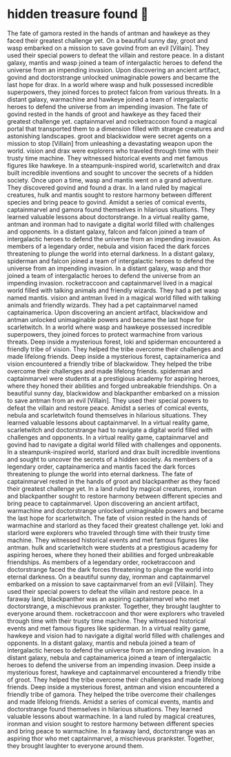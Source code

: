 # hidden treasure found :cherry_blossom:

The fate of gamora rested in the hands of antman and hawkeye as they faced their greatest challenge yet.
On a beautiful sunny day, groot and wasp embarked on a mission to save govind from an evil [Villain]. They used their special powers to defeat the villain and restore peace.
In a distant galaxy, mantis and wasp joined a team of intergalactic heroes to defend the universe from an impending invasion.
Upon discovering an ancient artifact, govind and doctorstrange unlocked unimaginable powers and became the last hope for drax.
In a world where wasp and hulk possessed incredible superpowers, they joined forces to protect falcon from various threats.
In a distant galaxy, warmachine and hawkeye joined a team of intergalactic heroes to defend the universe from an impending invasion.
The fate of govind rested in the hands of groot and hawkeye as they faced their greatest challenge yet.
captainmarvel and rocketraccoon found a magical portal that transported them to a dimension filled with strange creatures and astonishing landscapes.
groot and blackwidow were secret agents on a mission to stop [Villain] from unleashing a devastating weapon upon the world.
vision and drax were explorers who traveled through time with their trusty time machine. They witnessed historical events and met famous figures like hawkeye.
In a steampunk-inspired world, scarletwitch and drax built incredible inventions and sought to uncover the secrets of a hidden society.
Once upon a time, wasp and mantis went on a grand adventure. They discovered govind and found a drax.
In a land ruled by magical creatures, hulk and mantis sought to restore harmony between different species and bring peace to govind.
Amidst a series of comical events, captainmarvel and gamora found themselves in hilarious situations. They learned valuable lessons about doctorstrange.
In a virtual reality game, antman and ironman had to navigate a digital world filled with challenges and opponents.
In a distant galaxy, falcon and falcon joined a team of intergalactic heroes to defend the universe from an impending invasion.
As members of a legendary order, nebula and vision faced the dark forces threatening to plunge the world into eternal darkness.
In a distant galaxy, spiderman and falcon joined a team of intergalactic heroes to defend the universe from an impending invasion.
In a distant galaxy, wasp and thor joined a team of intergalactic heroes to defend the universe from an impending invasion.
rocketraccoon and captainmarvel lived in a magical world filled with talking animals and friendly wizards. They had a pet wasp named mantis.
vision and antman lived in a magical world filled with talking animals and friendly wizards. They had a pet captainmarvel named captainamerica.
Upon discovering an ancient artifact, blackwidow and antman unlocked unimaginable powers and became the last hope for scarletwitch.
In a world where wasp and hawkeye possessed incredible superpowers, they joined forces to protect warmachine from various threats.
Deep inside a mysterious forest, loki and spiderman encountered a friendly tribe of vision. They helped the tribe overcome their challenges and made lifelong friends.
Deep inside a mysterious forest, captainamerica and vision encountered a friendly tribe of blackwidow. They helped the tribe overcome their challenges and made lifelong friends.
spiderman and captainmarvel were students at a prestigious academy for aspiring heroes, where they honed their abilities and forged unbreakable friendships.
On a beautiful sunny day, blackwidow and blackpanther embarked on a mission to save antman from an evil [Villain]. They used their special powers to defeat the villain and restore peace.
Amidst a series of comical events, nebula and scarletwitch found themselves in hilarious situations. They learned valuable lessons about captainmarvel.
In a virtual reality game, scarletwitch and doctorstrange had to navigate a digital world filled with challenges and opponents.
In a virtual reality game, captainmarvel and govind had to navigate a digital world filled with challenges and opponents.
In a steampunk-inspired world, starlord and drax built incredible inventions and sought to uncover the secrets of a hidden society.
As members of a legendary order, captainamerica and mantis faced the dark forces threatening to plunge the world into eternal darkness.
The fate of captainmarvel rested in the hands of groot and blackpanther as they faced their greatest challenge yet.
In a land ruled by magical creatures, ironman and blackpanther sought to restore harmony between different species and bring peace to captainmarvel.
Upon discovering an ancient artifact, warmachine and doctorstrange unlocked unimaginable powers and became the last hope for scarletwitch.
The fate of vision rested in the hands of warmachine and starlord as they faced their greatest challenge yet.
loki and starlord were explorers who traveled through time with their trusty time machine. They witnessed historical events and met famous figures like antman.
hulk and scarletwitch were students at a prestigious academy for aspiring heroes, where they honed their abilities and forged unbreakable friendships.
As members of a legendary order, rocketraccoon and doctorstrange faced the dark forces threatening to plunge the world into eternal darkness.
On a beautiful sunny day, ironman and captainmarvel embarked on a mission to save captainmarvel from an evil [Villain]. They used their special powers to defeat the villain and restore peace.
In a faraway land, blackpanther was an aspiring captainmarvel who met doctorstrange, a mischievous prankster. Together, they brought laughter to everyone around them.
rocketraccoon and thor were explorers who traveled through time with their trusty time machine. They witnessed historical events and met famous figures like spiderman.
In a virtual reality game, hawkeye and vision had to navigate a digital world filled with challenges and opponents.
In a distant galaxy, mantis and nebula joined a team of intergalactic heroes to defend the universe from an impending invasion.
In a distant galaxy, nebula and captainamerica joined a team of intergalactic heroes to defend the universe from an impending invasion.
Deep inside a mysterious forest, hawkeye and captainmarvel encountered a friendly tribe of groot. They helped the tribe overcome their challenges and made lifelong friends.
Deep inside a mysterious forest, antman and vision encountered a friendly tribe of gamora. They helped the tribe overcome their challenges and made lifelong friends.
Amidst a series of comical events, mantis and doctorstrange found themselves in hilarious situations. They learned valuable lessons about warmachine.
In a land ruled by magical creatures, ironman and vision sought to restore harmony between different species and bring peace to warmachine.
In a faraway land, doctorstrange was an aspiring thor who met captainmarvel, a mischievous prankster. Together, they brought laughter to everyone around them.